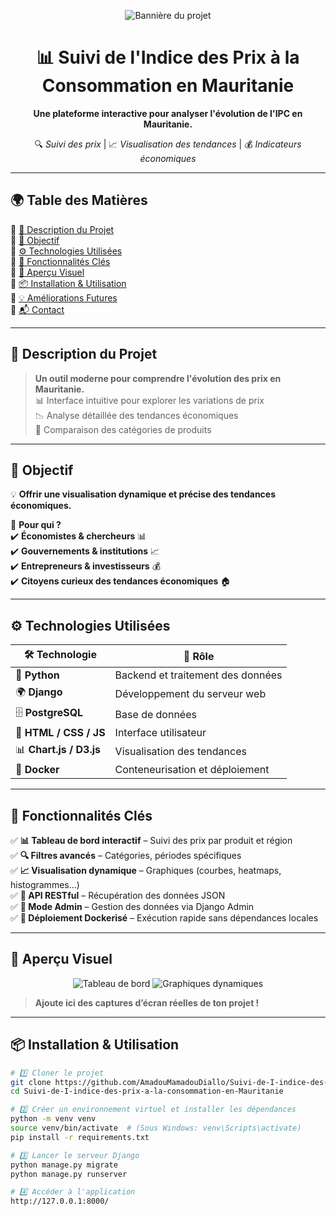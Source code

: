 <p align="center">
  <img src="https://via.placeholder.com/800x250?text=Suivi+de+l'Indice+des+Prix+à+la+Consommation+en+Mauritanie" alt="Bannière du projet">
</p>

<h1 align="center">📊 Suivi de l'Indice des Prix à la Consommation en Mauritanie</h1>

<p align="center">
  <b>Une plateforme interactive pour analyser l'évolution de l'IPC en Mauritanie.</b>  
</p>

<p align="center">
  🔍 <i>Suivi des prix</i> | 📈 <i>Visualisation des tendances</i> | 💰 <i>Indicateurs économiques</i>  
</p>

---

## 🌍 Table des Matières  
🔹 [📖 Description du Projet](#-description-du-projet)  
🔹 [🎯 Objectif](#-objectif)  
🔹 [⚙️ Technologies Utilisées](#%EF%B8%8F-technologies-utilisées)  
🔹 [🚀 Fonctionnalités Clés](#-fonctionnalités-clés)  
🔹 [📸 Aperçu Visuel](#-aperçu-visuel)  
🔹 [📦 Installation & Utilisation](#-installation--utilisation)  
🔹 [💡 Améliorations Futures](#-améliorations-futures)  
🔹 [📬 Contact](#-contact)  

---

## 📖 Description du Projet  
> **Un outil moderne pour comprendre l'évolution des prix en Mauritanie.**  
📊 Interface intuitive pour explorer les variations de prix  
📉 Analyse détaillée des tendances économiques  
🛒 Comparaison des catégories de produits  

---

## 🎯 Objectif  
💡 **Offrir une visualisation dynamique et précise des tendances économiques.**  

🎯 **Pour qui ?**  
✔️ **Économistes & chercheurs** 📊  
✔️ **Gouvernements & institutions** 📈  
✔️ **Entrepreneurs & investisseurs** 💰  
✔️ **Citoyens curieux des tendances économiques** 🏠  

---

## ⚙️ Technologies Utilisées  

| 🛠️ Technologie | 🚀 Rôle |
|------------|------|
| 🐍 **Python** | Backend et traitement des données |
| 🌍 **Django** | Développement du serveur web |
| 🗄️ **PostgreSQL** | Base de données |
| 🎨 **HTML / CSS / JS** | Interface utilisateur |
| 📊 **Chart.js / D3.js** | Visualisation des tendances |
| 🐳 **Docker** | Conteneurisation et déploiement |

---

## 🚀 Fonctionnalités Clés  
✅ **📊 Tableau de bord interactif** – Suivi des prix par produit et région  
✅ **🔍 Filtres avancés** – Catégories, périodes spécifiques  
✅ **📈 Visualisation dynamique** – Graphiques (courbes, heatmaps, histogrammes...)  
✅ **📡 API RESTful** – Récupération des données JSON  
✅ **🔐 Mode Admin** – Gestion des données via Django Admin  
✅ **🐳 Déploiement Dockerisé** – Exécution rapide sans dépendances locales  

---

## 📸 Aperçu Visuel  

<p align="center">
  <img src="https://via.placeholder.com/600x300?text=Tableau+de+Bord+IPC" alt="Tableau de bord">
  <img src="https://via.placeholder.com/600x300?text=Graphiques+dynamiques" alt="Graphiques dynamiques">
</p>

> **Ajoute ici des captures d’écran réelles de ton projet !**  

---

## 📦 Installation & Utilisation  

```bash
# 1️⃣ Cloner le projet
git clone https://github.com/AmadouMamadouDiallo/Suivi-de-I-indice-des-prix-a-la-consommation-en-Mauritanie.git
cd Suivi-de-I-indice-des-prix-a-la-consommation-en-Mauritanie

# 2️⃣ Créer un environnement virtuel et installer les dépendances
python -m venv venv
source venv/bin/activate  # (Sous Windows: venv\Scripts\activate)
pip install -r requirements.txt

# 3️⃣ Lancer le serveur Django
python manage.py migrate
python manage.py runserver

# 4️⃣ Accéder à l'application
http://127.0.0.1:8000/
